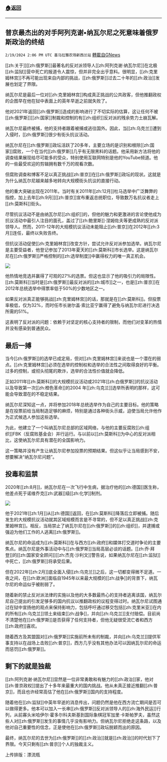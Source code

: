 ###  [:house:返回](README.md)
---


## 普京最杰出的对手阿列克谢•纳瓦尔尼之死意味着俄罗斯政治的终结
`2/19/2024 2:06 PM UTC 喜马拉雅农场新西兰站` [轉載自GNews](https://gnews.org/articles/2322713)

[[zh:关于]][[zh:俄罗斯]]最著名的反对派领导人[[zh:阿列克谢·纳瓦尔尼]]在北极[[zh:监狱]]营中死亡的报道令人震惊，但并非完全出乎意料。很明显，[[zh:克里姆林宫]]不再可能出现来自内部的挑战，[[zh:俄罗斯]]过去二十年的[[zh:政治]]发展也划定了界限。

纳瓦尔尼是最后一位对[[zh:克里姆林宫]]构成真正挑战的公共政客，但他推翻政权的企图早在他在狱中表面上的英年早逝之前就失败了。

他对2021年返回[[zh:俄罗斯]]造成的影响进行了不切实际的估算，这让任何不被[[zh:俄罗斯]][[zh:国家]]制裁和控制的有[[zh:组织]]反对派的残余势力土崩瓦解。

纳瓦尔尼最终被捕，他的支持者跟着被捕或逃往国外。因此，当[[zh:乌克兰]]遭到入侵时，[[zh:俄罗斯]]很少有街头抗议活动。

纳瓦尔尼在[[zh:俄罗斯]]政坛活跃了20多年，主要立场的是识别和根除[[zh:国家]]腐败，一个在当代[[zh:俄罗斯]]几乎有无限黑料的话题。他采用新方法将他的调查结果展现给尽可能多的受众，特别使用互联网特别是他的YouTube频道。他的一些最受欢迎的剪辑拥有数千万的观看次数。

但腐败调查和博客不足以真正挑战[[zh:普京]]在[[zh:俄罗斯]]政坛的现状。这就是为什么纳瓦尔尼越来越多地转向大规模街头抗议的直接行动。

他的重大突破出现在2011年。当时有关2011年[[zh:12月]]杜马选举中广泛舞弊的指控，加上去年[[zh:9月]][[zh:普京]]宣布重返总统职位，导致数万名抗议者走上[[zh:莫斯科]]街头。

尽管抗议活动不是由纳瓦尔尼[[zh:组织]]的，但他的魅力和更激进的言论使他成为抗议活动中最引人注目的面孔，盖过了[[zh:鲍里斯]]·涅姆佐夫等更成熟的反对派领导人。然而，2011-12年的大规模抗议活动未能阻止[[zh:普京]]在2012年[[zh:3月]]连任，最终以失败告终。

但抗议活动促使[[zh:克里姆林宫]]改变方针，尝试允许反对派参加选举。纳瓦尔尼是主要受益者，他登记参加了2013年夏天的[[zh:莫斯科]]市长选举。这是纳瓦尔尼在[[zh:俄罗斯]]严格控制的[[zh:选举制度]]中赢得权力的唯一真正机会。

![](ipfs://Qmd4Fkru6EruYVULPcV52Xkq7CEeBLHmoC3GMmitWathBF?.png)

他热情地竞选并赢得了可观的27%的选票。但这也显示了他的吸引力的局限性。[[zh:莫斯科]]当时是[[zh:俄罗斯]]最反对派的[[zh:城市]]之一，也是[[zh:普京]]在2012年总统选举中得票率低于50%的少数地区之一。

如果反对派真正能够挑战[[zh:克里姆林宫]]的话，那就是在[[zh:莫斯科]]。但投票率极低，仅为32%，而时任市长谢尔盖·索比亚宁赢得了避免与纳瓦尔尼进行决选所需的51%。

这表明了反对派的问题：依赖于对坚定的核心支持者的限制，而他们对变革的热情并没有感染到普通民众。

## 最后一搏

当今[[zh:俄罗斯]]的选举已成定局，但对[[zh:克里姆林宫]]来说也是一个潜在的弱点。[[zh:克里姆林宫]]必须在选举的控制权和选举的合法性之间取得良好的平衡。过多的控制，或彻头彻尾的欺诈，选举的合法性价值就会降低。

正如2011年[[zh:莫斯科]]的大规模抗议活动或2021年[[zh:白俄罗斯]]的抗议活动以及导致第一次[[zh:橙色革命]]的2004 年[[zh:乌克兰]]选举所表明的那样，这可能会导致潜在的不稳定结果。

纳瓦尔尼深知这一点，并将参加2018年总统选举作为自己的主要目标。他的策略是在投票前给当局制造足够的麻烦，特别是通过各种街头示威，迫使当局允许他作为正式候选人参加这些选举。

为此，他建立了一个叫纳瓦尔尼总部的区域网络，与他的主要反腐败[[zh:组织]]FBK（反腐败基金会）并行运行。与以前以[[zh:莫斯科]]为中心的反对派相比，这使纳瓦尔尼具有潜在的全国影响力。

这一策略并没有产生让纳瓦尔尼参加投票的预期结果。但这似乎让当局感到不安，想要解决“纳瓦尔尼问题”。

## 投毒和监禁

2020年[[zh:8月]]，纳瓦尔尼在一次飞行中生病，据治疗他的[[zh:德国]]医生称，他差点死于诺维乔克[[zh:武器]]级[[zh:化学]]制剂。



![](ipfs://QmanSXMRtf3NKcLx6zKNMtL3saDrKgZvKL3odBmheazR3K?.png)

他于2021年[[zh:1月]]从[[zh:德国]]返回，在[[zh:莫斯科]]降落后立即被捕。随后发生的大规模抗议活动就其区域规模而言是不寻常的，但不足以真正挑战[[zh:克里姆林宫]]。相反，当局禁止了纳瓦尔尼在[[zh:俄罗斯]]的[[zh:组织]]，并逮捕或强迫为他们工作的人逃离[[zh:俄罗斯]]。

纳瓦尔尼的命运成为[[zh:莫斯科]]在与西方[[zh:政府]]和媒体打交道时争论的主要焦点。纳瓦尔尼是外事活动中与[[zh:俄罗斯]]当局高层必谈的话题。[[zh:乔·拜登]]的[[zh:国家安全顾问]][[zh:杰克·沙利文]]警告说，如果纳瓦尔尼在[[zh:监狱]]中死亡，[[zh:俄罗斯]]将承受后果。

但在2022年[[zh:2月]]底全面入侵[[zh:乌克兰]]之后，这一切都变得微不足道。一夜之间，在[[zh:欧洲]]面临自1945年以来最大规模的[[zh:战争]]的背景下，纳瓦尔尼的命运似乎被削弱了。

随着新的禁止反对派法律的实施以及他的大多数最热心的支持者逃离该国，纳瓦尔尼自己提出的引发足够多的国内抗议以推翻政权的议程变得过时。纳瓦尔尼试图通过在狱中宣扬他的观点来保持影响力，包括呼吁通过移交包括[[zh:克里米亚]]在内的所有[[zh:乌克兰]]领土来结束[[zh:战争]]，并向[[zh:乌克兰]]支付赔偿。目前尚不清楚他在[[zh:俄罗斯]]是否获得了任何支持者，但他无疑很受流亡者和西方[[zh:政府]]喜欢。

随着西方及其盟国对[[zh:俄罗斯]]实施前所未有的制裁，并向[[zh:乌克兰]]提供军事支持以在战场上击败[[zh:普京]]，西方几乎没有其他办法可以因纳瓦尔尼的命运而惩罚[[zh:俄罗斯]]。

## 剩下的就是独裁

[[zh:阿列克谢·纳瓦尔尼]]显然是一位非常勇敢和有魅力的[[zh:政治]]家，他对[[zh:普京政权]]提出了十多年来最重大的国内挑战。他从未真正接近推翻[[zh:普京]]，而且也许经常高估了他在[[zh:俄罗斯]]国内的支持程度。

随着他在[[zh:监狱]]中英年早逝的消息传出，问题仍然是他在西方流亡期间是否可以做得更多。他本可以加入一长串[[zh:俄罗斯]]反对派领导人的[[zh:海外民运]]行列，从前寡头米哈伊尔·霍多尔科夫斯基到国际象棋冠军加里·卡斯帕罗夫，虽然这些人对[[zh:俄罗斯]]发生的事情几乎没有影响力。但纳瓦尔尼拒绝走这条路，以及他对自己重要性的信念，正是使他在[[zh:俄罗斯]]政坛脱颖而出的原因。

最终，纳瓦尔尼的去世为[[zh:俄罗斯]]的[[zh:政治]]就是[[zh:政治]]的时代划下了界限。今天只剩有[[zh:普京]]个人的独裁主义。

上传排版：漂流瓶
